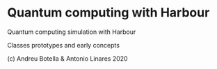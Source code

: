 # Quantum computing with Harbour
Quantum computing simulation with Harbour

Classes prototypes and early concepts

(c) Andreu Botella & Antonio Linares 2020
